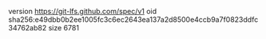 version https://git-lfs.github.com/spec/v1
oid sha256:e49dbb0b2ee1005fc3c6ec2643ea137a2d8500e4ccb9a7f0823ddfc34762ab82
size 6781

